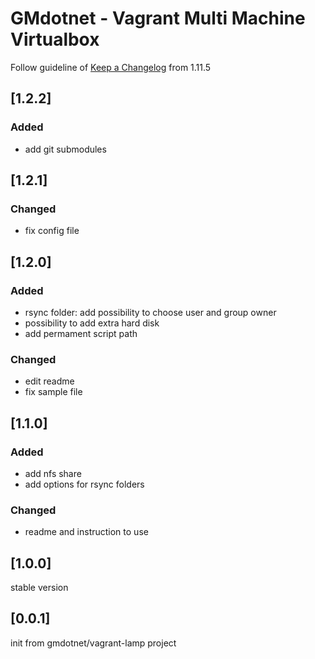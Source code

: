 # GMdotnet - Vagrant Multi Machine Virtualbox

Follow guideline of [Keep a Changelog](http://keepachangelog.com) from 1.11.5

## [1.2.2]

### Added
- add git submodules

## [1.2.1]

### Changed
- fix config file

## [1.2.0]

### Added
- rsync folder: add possibility to choose user and group owner
- possibility to add extra hard disk
- add permament script path

### Changed
- edit readme
- fix sample file

## [1.1.0]

### Added
- add nfs share
- add options for rsync folders

### Changed
- readme and instruction to use

## [1.0.0]
stable version

## [0.0.1]
init from gmdotnet/vagrant-lamp project